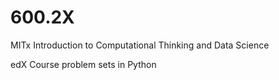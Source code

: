 # 600.2X
MITx Introduction to Computational Thinking and Data Science

edX
Course problem sets in Python
